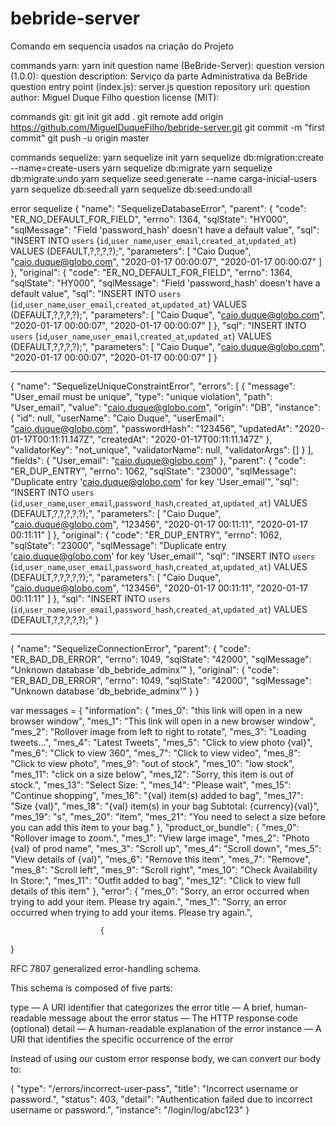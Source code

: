 # bebride-server

Comando em sequencia usados na criação do Projeto

commands yarn:
yarn init
question name (BeBride-Server):
question version (1.0.0):
question description: Serviço da parte Administrativa da BeBride
question entry point (index.js): server.js
question repository url:
question author: Miguel Duque Filho
question license (MIT):

commands git:
git init
git add .
git remote add origin https://github.com/MiguelDuqueFilho/bebride-server.git
git commit -m "first commit"
git push -u origin master

commands sequelize:
yarn sequelize init
yarn sequelize db:migration:create --name=create-users
yarn sequelize db:migrate
yarn sequelize db:migrate:undo
yarn sequelize seed:generate --name carga-inicial-users
yarn sequelize db:seed:all
yarn sequelize db:seed:undo:all

error sequelize
{
"name": "SequelizeDatabaseError",
"parent": {
"code": "ER_NO_DEFAULT_FOR_FIELD",
"errno": 1364,
"sqlState": "HY000",
"sqlMessage": "Field 'password_hash' doesn't have a default value",
"sql": "INSERT INTO `users` (`id`,`user_name`,`user_email`,`created_at`,`updated_at`) VALUES (DEFAULT,?,?,?,?);",
"parameters": [
"Caio Duque",
"caio.duque@globo.com",
"2020-01-17 00:00:07",
"2020-01-17 00:00:07"
]
},
"original": {
"code": "ER_NO_DEFAULT_FOR_FIELD",
"errno": 1364,
"sqlState": "HY000",
"sqlMessage": "Field 'password_hash' doesn't have a default value",
"sql": "INSERT INTO `users` (`id`,`user_name`,`user_email`,`created_at`,`updated_at`) VALUES (DEFAULT,?,?,?,?);",
"parameters": [
"Caio Duque",
"caio.duque@globo.com",
"2020-01-17 00:00:07",
"2020-01-17 00:00:07"
]
},
"sql": "INSERT INTO `users` (`id`,`user_name`,`user_email`,`created_at`,`updated_at`) VALUES (DEFAULT,?,?,?,?);",
"parameters": [
"Caio Duque",
"caio.duque@globo.com",
"2020-01-17 00:00:07",
"2020-01-17 00:00:07"
]
}

---

{
"name": "SequelizeUniqueConstraintError",
"errors": [
{
"message": "User_email must be unique",
"type": "unique violation",
"path": "User_email",
"value": "caio.duque@globo.com",
"origin": "DB",
"instance": {
"id": null,
"userName": "Caio Duque",
"userEmail": "caio.duque@globo.com",
"passwordHash": "123456",
"updatedAt": "2020-01-17T00:11:11.147Z",
"createdAt": "2020-01-17T00:11:11.147Z"
},
"validatorKey": "not_unique",
"validatorName": null,
"validatorArgs": []
}
],
"fields": {
"User_email": "caio.duque@globo.com"
},
"parent": {
"code": "ER_DUP_ENTRY",
"errno": 1062,
"sqlState": "23000",
"sqlMessage": "Duplicate entry 'caio.duque@globo.com' for key 'User_email'",
"sql": "INSERT INTO `users` (`id`,`user_name`,`user_email`,`password_hash`,`created_at`,`updated_at`) VALUES (DEFAULT,?,?,?,?,?);",
"parameters": [
"Caio Duque",
"caio.duque@globo.com",
"123456",
"2020-01-17 00:11:11",
"2020-01-17 00:11:11"
]
},
"original": {
"code": "ER_DUP_ENTRY",
"errno": 1062,
"sqlState": "23000",
"sqlMessage": "Duplicate entry 'caio.duque@globo.com' for key 'User_email'",
"sql": "INSERT INTO `users` (`id`,`user_name`,`user_email`,`password_hash`,`created_at`,`updated_at`) VALUES (DEFAULT,?,?,?,?,?);",
"parameters": [
"Caio Duque",
"caio.duque@globo.com",
"123456",
"2020-01-17 00:11:11",
"2020-01-17 00:11:11"
]
},
"sql": "INSERT INTO `users` (`id`,`user_name`,`user_email`,`password_hash`,`created_at`,`updated_at`) VALUES (DEFAULT,?,?,?,?,?);"
}

---

{
"name": "SequelizeConnectionError",
"parent": {
"code": "ER_BAD_DB_ERROR",
"errno": 1049,
"sqlState": "42000",
"sqlMessage": "Unknown database 'db_bebride_adminx'"
},
"original": {
"code": "ER_BAD_DB_ERROR",
"errno": 1049,
"sqlState": "42000",
"sqlMessage": "Unknown database 'db_bebride_adminx'"
}
}

var messages = {
"information": {
"mes_0": "this link will open in a new browser window",
"mes_1": "This link will open in a new browser window",
"mes_2": "Rollover image from left to right to rotate",
"mes_3": "Loading tweets...",
"mes_4": "Latest Tweets",
"mes_5": "Click to view photo {val}",
"mes_6": "Click to view 360",
"mes_7": "Click to view video",
"mes_8": "Click to view photo",
"mes_9": "out of stock",
"mes_10": "low stock",
"mes_11": "click on a size below",
"mes_12": "Sorry, this item is out of stock.",
"mes_13": "Select Size: ",
"mes_14": "Please wait",
"mes_15": "Continue shopping",
"mes_16": "{val} item(s) added to bag",
"mes_17": "Size {val}",
"mes_18": "{val} item(s) in your bag Subtotal: {currency}{val}",
"mes_19": "s",
"mes_20": "item",
"mes_21": "You need to select a size before you can add this item to your bag."
},
"product_or_bundle": {
"mes_0": "Rollover image to zoom.",
"mes_1": "View large image",
"mes_2": "Photo {val} of prod name",
"mes_3": "Scroll up",
"mes_4": "Scroll down",
"mes_5": "View details of {val}",
"mes_6": "Remove this item",
"mes_7": "Remove",
"mes_8": "Scroll left",
"mes_9": "Scroll right",
"mes_10": "Check Availability In Store:",
"mes_11": "Outfit added to bag",
"mes_12": "Click to view full details of this item"
},
"error": {
"mes_0": "Sorry, an error occurred when trying to add your item. Please try again.",
"mes_1": "Sorry, an error occurred when trying to add your items. Please try again.",

                        {

}

RFC 7807 generalized error-handling schema.

This schema is composed of five parts:

type — A URI identifier that categorizes the error
title — A brief, human-readable message about the error
status — The HTTP response code (optional)
detail — A human-readable explanation of the error
instance — A URI that identifies the specific occurrence of the error

Instead of using our custom error response body, we can convert our body to:

{
"type": "/errors/incorrect-user-pass",
"title": "Incorrect username or password.",
"status": 403,
"detail": "Authentication failed due to incorrect username or password.",
"instance": "/login/log/abc123"
}

